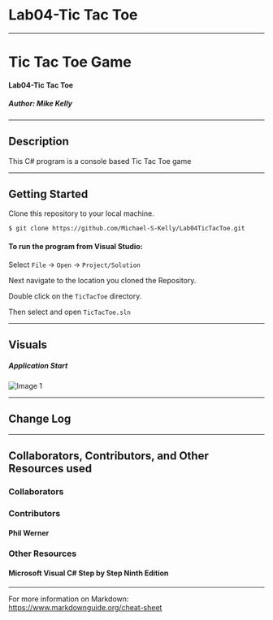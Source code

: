# Lab04-Tic Tac Toe

------------------------------

# Tic Tac Toe Game
#### Lab04-Tic Tac Toe
##### *Author: Mike Kelly*

------------------------------

## Description
This C# program is a console based Tic Tac Toe game

------------------------------

## Getting Started
Clone this repository to your local machine.
```
$ git clone https://github.com/Michael-S-Kelly/Lab04TicTacToe.git
```
#### To run the program from Visual Studio:
Select ```File``` -> ```Open``` -> ```Project/Solution```

Next navigate to the location you cloned the Repository.

Double click on the ```TicTacToe``` directory.

Then select and open ```TicTacToe.sln```

------------------------------

## Visuals


##### Application Start
![Image 1](WordGuessingGame/Assets/MainNav.PNG)

------------------------------

## Change Log




------------------------------
## Collaborators, Contributors, and Other Resources used

### Collaborators

### Contributors
#### Phil Werner


### Other Resources
#### Microsoft Visual C# Step by Step Ninth Edition
------------------------------
For more information on Markdown: https://www.markdownguide.org/cheat-sheet